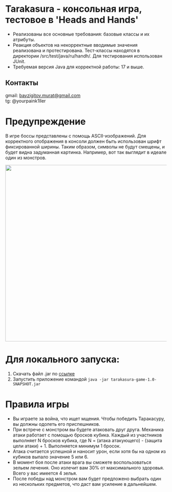 # Tarakasura - консольная игра, тестовое в 'Heads and Hands'
- Реализованы все основные требования: базовые классы и их атрибуты.
- Реакция объектов на некорректные вводимые значения реализована и протестирована. Тест-классы находятся в директории /src/test/java/ru/handh/.
Для тестирования использован JUnit.
- Требуемая версия Java для корректной работы: 17 и выше.
  
## Контакты

gmail: bayzigitov.murat@gmail.com
<br>
tg: @yourpaink1ller

# Предупреждение
В игре боссы представлены с помощь ASCII-изображений. Для корректного отображения в консоли должен быть использован шрифт фиксированной ширины.
Таким образом, символы не будут смещены, и будет видна задуманная картинка. Например, вот так выглядит в идеале один из монстров.
<p align="center"><img src="https://github.com/mBayzigitov/handh-testcase-tarakasura-game/assets/91501162/7624ff4f-3a54-4e0b-9288-6eec11d4ad7e" width="550"></p>


# Для локального запуска:

1. Скачать файл .jar по <a href="https://drive.google.com/drive/folders/10AVYdN9_0GqBa9T1x8uhs0Le3_ibCoyf?usp=sharing">ссылке</a>
2. Запустить приложение командой
```java -jar tarakasura-game-1.0-SNAPSHOT.jar```

# Правила игры

- Вы играете за война, что ищет мщения. Чтобы победить Таракасуру, вы должны одолеть его приспешников.
- При встрече с монстром вы будете атаковать друг друга. Механика атаки работает с помощью бросков кубика.
Каждый из участников выполняет N бросков кубика, где N = (атака атакующего) - (защита цели атаки) + 1. Выполняется минимум 1 бросок.
- Атака считается успешной и наносит урон, если хотя бы на одном из кубиков выпало значение 5 или 6.
- В момент боя после атаки врага вы сможете воспользоваться зельем лечения. Оно излечит вам 30% от максимального здоровья.
Всего у вас имеется 4 зелья.
- После победы над монстром вам будет предложено выбрать один из нескольких предметов, что даст вам усиление в дальнейшем.
